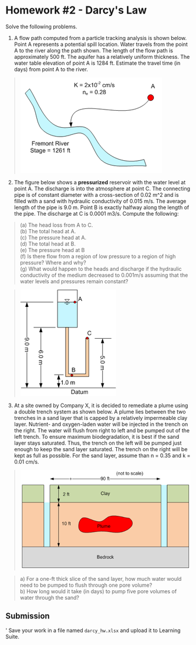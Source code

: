 # Homework #2 - Darcy's Law

Solve the following problems. 

1. A flow path computed from a particle tracking analysis is shown below. Point A represents a potential spill location. Water travels from the point A to the river along the path shown. The length of the flow path is approximately 500 ft. The aquifer has a relatively uniform thickness. The water table elevation of point A is 1284 ft. Estimate the travel time (in days) from point A to the river.

>![fremont.png](images%2Ffremont.png)

2. The figure below shows a **pressurized** reservoir with the water level at point A.  The discharge is into the atmosphere at point C.  The connecting pipe is of constant diameter with a cross-section of 0.02 m^2 and is filled with a sand with hydraulic conductivity of 0.015 m/s.  The average length of the pipe is 9.0 m.  Point B is exactly halfway along the length of the pipe.  The discharge at C is 0.0001 m3/s.  Compute the following:

>(a) The head loss from A to C.<br>
(b) The total head at A.<br>
(c) The pressure head at A.<br>
(d) The total head at B.<br>
(e) The pressure head at B<br>
(f) Is there flow from a region of low pressure to a region of high pressure? Where and why?<br>
(g) What would happen to the heads and discharge if the hydraulic conductivity of the medium decreased to 0.001m/s assuming that the water levels and pressures remain constant?

>![tank.gif](images%2Ftank.gif)

3. At a site owned by Company X, it is decided to remediate a plume using a double trench system as shown below. A plume lies between the two trenches in a sand layer that is capped by a relatively impermeable clay layer. Nutrient- and oxygen-laden water will be injected in the trench on the right. The water will flush from right to left and be pumped out of the left trench. To ensure maximum biodegradation, it is best if the sand layer stays saturated. Thus, the trench on the left will be pumped just enough to keep the sand layer saturated. The trench on the right will be kept as full as possible. For the sand layer, assume than n = 0.35 and k = 0.01 cm/s.

>![trench.png](images%2Ftrench.png)

>a) For a one-ft thick slice of the sand layer, how much water would need to be pumped to flush through one pore volume?<br>
b) How long would it take (in days) to pump five pore volumes of water through the sand?

## Submission
'
Save your work in a file named `darcy_hw.xlsx` and upload it to Learning Suite.

